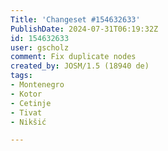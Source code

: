 ```yaml
---
Title: 'Changeset #154632633'
PublishDate: 2024-07-31T06:19:32Z
id: 154632633
user: gscholz
comment: Fix duplicate nodes
created_by: JOSM/1.5 (18940 de)
tags:
- Montenegro
- Kotor
- Cetinje
- Tivat
- Nikšić

---
```

